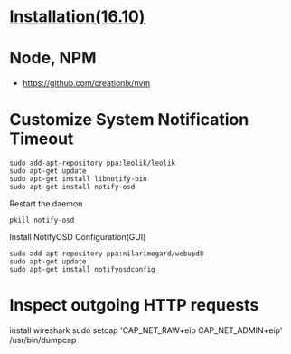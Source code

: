 # [Installation(16.10)](https://www.digitalocean.com/community/tutorials/how-to-install-node-js-on-ubuntu-16-04)

# Node, NPM
- https://github.com/creationix/nvm

# Customize System Notification Timeout

    sudo add-apt-repository ppa:leolik/leolik
    sudo apt-get update
    sudo apt-get install libnotify-bin 
    sudo apt-get install notify-osd

Restart the daemon
    
    pkill notify-osd

Install NotifyOSD Configuration(GUI)

    sudo add-apt-repository ppa:nilarimogard/webupd8
    sudo apt-get update
    sudo apt-get install notifyosdconfig


# Inspect outgoing HTTP requests

install wireshark
sudo setcap 'CAP_NET_RAW+eip CAP_NET_ADMIN+eip' /usr/bin/dumpcap
